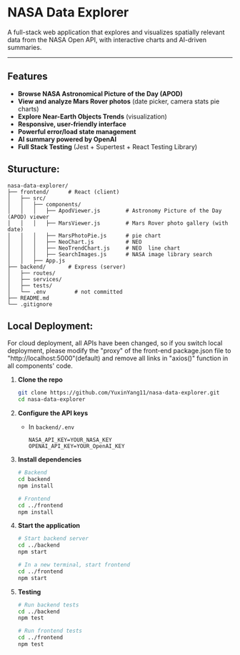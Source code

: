 #  NASA Data Explorer

A full-stack web application that explores and visualizes spatially relevant data from the NASA Open API, with interactive charts and AI-driven summaries.

---

##  Features

- **Browse NASA Astronomical Picture of the Day (APOD)**
- **View and analyze Mars Rover photos** (date picker, camera stats pie charts)
- **Explore Near-Earth Objects Trends** (visualization)
- **Responsive, user-friendly interface**
- **Powerful error/load state management**
- **AI summary powered by OpenAI**
- **Full Stack Testing** (Jest + Supertest + React Testing Library)

##  Sturucture:

```text
nasa-data-explorer/
├── frontend/      # React (client)
│   ├── src/
│   │   ├── components/
│   │   │   ├── ApodViewer.js        # Astronomy Picture of the Day (APOD) viewer
│   │   │   ├── MarsViewer.js        # Mars Rover photo gallery (with date)
│   │   │   ├── MarsPhotoPie.js      # pie chart
│   │   │   ├── NeoChart.js          # NEO
│   │   │   ├── NeoTrendChart.js     # NEO  line chart
│   │   │   ├── SearchImages.js      # NASA image library search 
│   │   ├── App.js
├── backend/       # Express (server)
│   ├── routes/
│   ├── services/
│   ├── tests/
│   └── .env         # not committed
├── README.md
└── .gitignore
```
## Local Deployment:
For cloud deployment, all APIs have been changed, so if you switch local deployment, please modify the "proxy" of the front-end package.json file to "http://localhost:5000"(default) and remove all links in "axios()" function in all components' code.
1. **Clone the repo**
    ```bash
    git clone https://github.com/YuxinYang11/nasa-data-explorer.git
    cd nasa-data-explorer
    ```

2. **Configure the API keys**
    - In `backend/.env`
        ```
        NASA_API_KEY=YOUR_NASA_KEY
        OPENAI_API_KEY=YOUR_OpenAI_KEY 
        ```

3. **Install dependencies**
    ```bash
    # Backend
    cd backend
    npm install

    # Frontend
    cd ../frontend
    npm install
    ```

4. **Start the application**
    ```bash
    # Start backend server
    cd ../backend
    npm start

    # In a new terminal, start frontend
    cd ../frontend
    npm start
    ```

5. **Testing**
    ```bash
    # Run backend tests
    cd ../backend
    npm test

    # Run frontend tests
    cd ../frontend
    npm test
    ```

